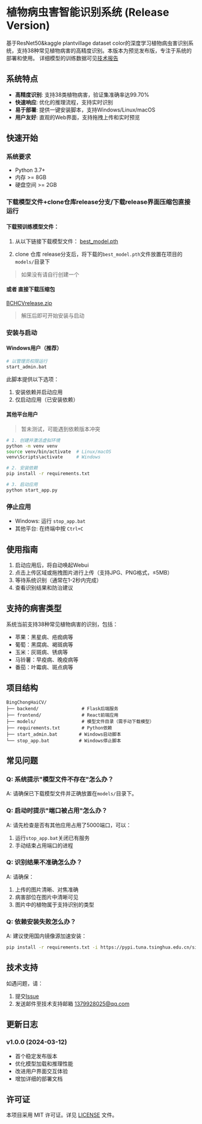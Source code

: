 # 植物病虫害智能识别系统 (Release Version)

基于ResNet50&kaggle plantvillage dataset color的深度学习植物病虫害识别系统，支持38种常见植物病害的高精度识别。本版本为预览发布版，专注于系统的部署和使用。
详细模型的训练数据可见[技术报告](https://github.com/Chil1T/BingChongHaiCV/blob/release/docs/technical_report.md)

## 系统特点

- **高精度识别**: 支持38类植物病害，验证集准确率达99.70%
- **快速响应**: 优化的推理流程，支持实时识别
- **易于部署**: 提供一键安装脚本，支持Windows/Linux/macOS
- **用户友好**: 直观的Web界面，支持拖拽上传和实时预览

## 快速开始

### 系统要求

- Python 3.7+
- 内存 >= 8GB
- 硬盘空间 >= 2GB

### 下载模型文件+clone仓库release分支/下载release界面压缩包直接运行

#### 下载预训练模型文件：

1. 从以下链接下载模型文件：
   [best_model.pth](https://github.com/Chil1T/BingChongHaiCV/releases/tag/%E6%A8%A1%E5%9E%8B%E6%96%87%E4%BB%B6)
   
2. clone 仓库 release分支后，将下载的`best_model.pth`文件放置在项目的`models/`目录下
> 如果没有请自行创建一个
#### 或者  直接下载压缩包
[BCHCVrelease.zip](https://github.com/Chil1T/BingChongHaiCV/releases/tag/%E9%A1%B9%E7%9B%AE)
> 解压后即可开始安装与启动
### 安装与启动

#### Windows用户（推荐）

```bash
# 以管理员权限运行
start_admin.bat
```

此脚本提供以下选项：
1. 安装依赖并启动应用
2. 仅启动应用（已安装依赖）

#### 其他平台用户
> 暂未测试，可能遇到依赖版本冲突

```bash
# 1. 创建并激活虚拟环境
python -m venv venv
source venv/bin/activate  # Linux/macOS
venv\Scripts\activate     # Windows

# 2. 安装依赖
pip install -r requirements.txt

# 3. 启动应用
python start_app.py
```

### 停止应用

- Windows: 运行 `stop_app.bat`
- 其他平台: 在终端中按 `Ctrl+C`

## 使用指南

1. 启动应用后，将自动唤起Webui
2. 点击上传区域或拖拽图片进行上传（支持JPG、PNG格式，≤5MB）
3. 等待系统识别（通常在1-2秒内完成）
4. 查看识别结果和防治建议

## 支持的病害类型

系统当前支持38种常见植物病害的识别，包括：
- 苹果：黑星病、疮痂病等
- 葡萄：黑腐病、褐斑病等
- 玉米：灰斑病、锈病等
- 马铃薯：早疫病、晚疫病等
- 番茄：叶霉病、斑点病等



## 项目结构

```
BingChongHaiCV/
├── backend/                # Flask后端服务
├── frontend/               # React前端应用
├── models/                 # 模型文件目录（需手动下载模型）
├── requirements.txt        # Python依赖
├── start_admin.bat        # Windows启动脚本
└── stop_app.bat           # Windows停止脚本
```

## 常见问题

### Q: 系统提示"模型文件不存在"怎么办？

A: 请确保已下载模型文件并正确放置在`models/`目录下。

### Q: 启动时提示"端口被占用"怎么办？

A: 请先检查是否有其他应用占用了5000端口，可以：
1. 运行`stop_app.bat`关闭已有服务
2. 手动结束占用端口的进程

### Q: 识别结果不准确怎么办？

A: 请确保：
1. 上传的图片清晰、对焦准确
2. 病害部位在图片中清晰可见
3. 图片中的植物属于支持识别的类型

### Q: 依赖安装失败怎么办？

A: 建议使用国内镜像源加速安装：
```bash
pip install -r requirements.txt -i https://pypi.tuna.tsinghua.edu.cn/simple
```

## 技术支持

如遇问题，请：
1. 提交[Issue](https://github.com/Chil1T/BingChongHaiCV/issues)
2. 发送邮件至技术支持邮箱 1379928025@qq.com


## 更新日志

### v1.0.0 (2024-03-12)
- 首个稳定发布版本
- 优化模型加载和推理性能
- 改进用户界面交互体验
- 增加详细的部署文档

## 许可证

本项目采用 MIT 许可证。详见 [LICENSE](LICENSE) 文件。 
